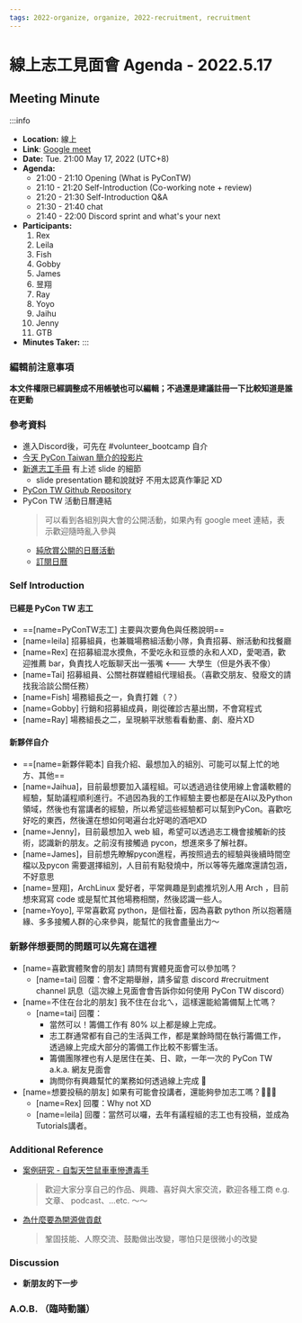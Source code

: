 ```yaml
---
tags: 2022-organize, organize, 2022-recruitment, recruitment
---
```


# 線上志工見面會 Agenda - 2022.5.17
## Meeting Minute
:::info
- **Location:** 線上 
- **Link**: [Google meet](https://meet.google.com/kwd-ckdz-efo)
- **Date:** Tue. 21:00 May 17, 2022 (UTC+8)
- **Agenda:**
    - 21:00 - 21:10 Opening (What is PyConTW)
    - 21:10 - 21:20 Self-Introduction (Co-working note + review)
    - 21:20 - 21:30 Self-Introduction Q&A
    - 21:30 - 21:40 chat
    - 21:40 - 22:00 Discord sprint and what's your next
- **Participants:**
    1. Rex
    2. Leila
    3. Fish 
    4. Gobby
    5. James
    6. 昱翔
    7. Ray
    8. Yoyo
    9. Jaihu
    10. Jenny
    11. GTB
- **Minutes Taker:** 
:::

### 編輯前注意事項
**本文件權限已經調整成不用帳號也可以編輯；不過還是建議註冊一下比較知道是誰在更動**

### 參考資料
- 進入Discord後，可先在 #volunteer_bootcamp 自介
- [今天 PyCon Taiwan 簡介的投影片](https://hackmd.io/@pycontw/rJqvYI7Du#/)
- [新進志工手冊](https://hackmd.io/noWJ7PvXQHqZ6YQ8offrzg) 有上述 slide 的細節
    - slide presentation 聽和說就好 不用太認真作筆記 XD
- [PyCon TW Github Repository](https://github.com/pycontw)
- PyCon TW 活動日曆連結
    > 可以看到各組別與大會的公開活動，如果內有 google meet 連結，表示歡迎隨時亂入參與 
    - [純欣賞公開的日曆活動](https://calendar.google.com/calendar/u/0/embed?src=t9r9qd19ju6760neai5gilt1v8@group.calendar.google.com)
    - [訂閱日曆](https://calendar.google.com/calendar/u/0?cid=dDlyOXFkMTlqdTY3NjBuZWFpNWdpbHQxdjhAZ3JvdXAuY2FsZW5kYXIuZ29vZ2xlLmNvbQ)


### Self Introduction
#### 已經是 PyCon TW 志工
- ==[name=PyConTW志工] 主要與次要角色與任務說明==
- [name=leila] 招募組員，也兼職場務組活動小隊，負責招募、辦活動和找餐廳
- [name=Rex] 在招募組混水摸魚，不愛吃永和豆漿的永和人XD，愛喝酒，歡迎推薦 bar，負責找人吃飯聊天出一張嘴 <--- 大學生（但是外表不像）
- [name=Tai] 招募組員、公關社群媒體組代理組長。（喜歡交朋友、發廢文的請找我洽談公關任務）
- [name=Fish] 場務組長之一，負責打雜（？）
- [name=Gobby] 行銷和招募組成員，剛從確診古墓出關，不會寫程式
- [name=Ray] 場務組長之二，呈現躺平狀態看看動畫、劇、廢片XD

#### 新夥伴自介
- ==[name=新夥伴範本] 自我介紹、最想加入的組別、可能可以幫上忙的地方、其他==
- [name=Jaihua]，目前最想要加入議程組。可以透過過往使用線上會議軟體的經驗，幫助議程順利進行。不過因為我的工作經驗主要也都是在AI以及Python領域，然後也有當講者的經驗，所以希望這些經驗都可以幫到PyCon。喜歡吃好吃的東西，然後還在想如何喝遍台北好喝的酒吧XD
- [name=Jenny]，目前最想加入 web 組，希望可以透過志工機會接觸新的技術，認識新的朋友。之前沒有接觸過 pycon，想進來多了解社群。
- [name=James]，目前想先瞭解pycon進程，再按照過去的經驗與後續時間空檔以及pycon 需要選擇組別，人目前有點發燒中，所以等等先離席還請包涵，不好意思
- [name=昱翔]，ArchLinux 愛好者，平常興趣是到處推坑別人用 Arch ，目前想來寫寫 code 或是幫忙其他場務相關，然後認識一些人。
- [name=Yoyo], 平常喜歡寫 python，是個社畜，因為喜歡 python 所以抱著隨緣、多多接觸人群的心來參與，能幫忙的我會盡量出力～

### 新夥伴想要問的問題可以先寫在這裡
- [name=喜歡實體聚會的朋友] 請問有實體見面會可以參加嗎？
    - [name=tai] 回覆：會不定期舉辦，請多留意 discord #recruitment channel 訊息（這次線上見面會會告訴你如何使用 PyCon TW discord）
- [name=不住在台北的朋友] 我不住在台北ㄟ，這樣還能給籌備幫上忙嗎？
    - [name=tai] 回覆：
        - 當然可以！籌備工作有 80% 以上都是線上完成。
        - 志工群通常都有自己的生活與工作，都是業餘時間在執行籌備工作，透過線上完成大部分的籌備工作比較不影響生活。
        - 籌備團隊裡也有人是居住在美、日、歐，一年一次的 PyCon TW a.k.a. 網友見面會
        - 詢問你有興趣幫忙的業務如何透過線上完成 💪
- [name=想要投稿的朋友] 如果有可能會投講者，還能夠參加志工嗎？💪💪💪
    - [name=Rex] 回覆：Why not XD
    - [name=leila] 回覆：當然可以囉，去年有議程組的志工也有投稿，並成為Tutorials講者。

### Additional Reference
- [案例研究 - 自製天竺鼠車車慘遭毒手](https://pets.ettoday.net/news/1913265)
    > 歡迎大家分享自己的作品、興趣、喜好與大家交流，歡迎各種工商 e.g. 文章、 podcast、...etc. ～～
- [為什麼要為開源做貢獻](https://opensource.guide/zh-hant/how-to-contribute/#%E7%82%BA%E4%BD%95%E8%A6%81%E7%82%BA%E9%96%8B%E6%BA%90%E8%B2%A2%E7%8D%BB%E5%BF%83%E5%8A%9B)
    > 鞏固技能、人際交流、鼓勵做出改變，哪怕只是很微小的改變

### Discussion
- **新朋友的下一步**


### A.O.B. （臨時動議）





